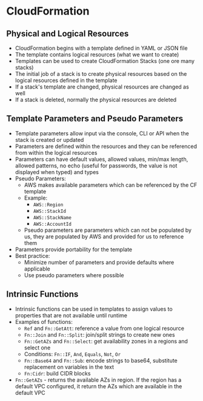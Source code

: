# CloudFormation

## Physical and Logical Resources

- CloudFormation begins with a template defined in YAML or JSON file
- The template contains logical resources (what we want to create)
- Templates can be used to create CloudFormation Stacks (one ore many stacks)
- The initial job of a stack is to create physical resources based on the logical resources defined in the template
- If a stack's template are changed, physical resources are changed as well
- If a stack is deleted, normally the physical resources are deleted

## Template Parameters and Pseudo Parameters

- Template parameters allow input via the console, CLI or API when the stack is created or updated
- Parameters are defined within the resources and they can be referenced from within the logical resources
- Parameters can have default values, allowed values, min/max length, allowed patterns, no echo (useful for passwords, the value is not displayed when typed) and types
- Pseudo Parameters: 
    - AWS makes available parameters which can be referenced by the CF template
    - Example:
        - `AWS::Region`
        - `AWS::StackId`
        - `AWS::StackName`
        - `AWS::AccountId`
    - Pseudo parameters are parameters which can not be populated by us, they are populated by AWS and provided for us to reference them
- Parameters provide portability for the template
- Best practice:
    - Minimize number of parameters and provide defaults where applicable
    - Use pseudo parameters where possible

## Intrinsic Functions

- Intrinsic functions can be used in templates to assign values to properties that are not available until runtime
- Examples of functions:
    - `Ref` and `Fn::GetAtt`: reference a value from one logical resource
    - `Fn::Join` and `Fn::Split`: join/split strings to create new ones
    - `Fn::GetAZs` and `Fn::Select`: get availability zones in a regions and select one
    - Conditions: `Fn::IF`, `And`, `Equals`, `Not`, `Or`
    - `Fn::Base64` and `Fn::Sub`: encode strings to base64, substitute replacement on variables in the text
    - `Fn:Cidr`: build CIDR blocks
- `Fn::GetAZs` - returns the available AZs in region. If the region has a default VPC configured, it return the AZs which are available in the default VPC